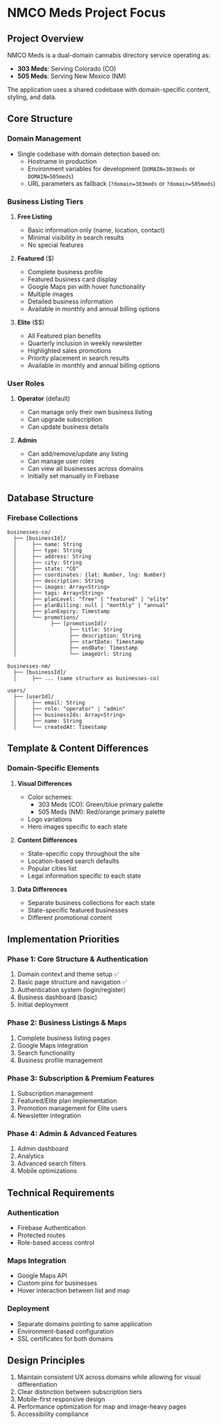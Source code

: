 # NMCO Meds Project Focus

## Project Overview
NMCO Meds is a dual-domain cannabis directory service operating as:
- **303 Meds**: Serving Colorado (CO)
- **505 Meds**: Serving New Mexico (NM)

The application uses a shared codebase with domain-specific content, styling, and data.

## Core Structure

### Domain Management
- Single codebase with domain detection based on:
  - Hostname in production
  - Environment variables for development (`DOMAIN=303meds` or `DOMAIN=505meds`)
  - URL parameters as fallback (`?domain=303meds` or `?domain=505meds`)

### Business Listing Tiers
1. **Free Listing**
   - Basic information only (name, location, contact)
   - Minimal visibility in search results
   - No special features

2. **Featured** ($)
   - Complete business profile
   - Featured business card display
   - Google Maps pin with hover functionality
   - Multiple images
   - Detailed business information
   - Available in monthly and annual billing options

3. **Elite** ($$)
   - All Featured plan benefits
   - Quarterly inclusion in weekly newsletter
   - Highlighted sales promotions
   - Priority placement in search results
   - Available in monthly and annual billing options

### User Roles
1. **Operator** (default)
   - Can manage only their own business listing
   - Can upgrade subscription
   - Can update business details

2. **Admin**
   - Can add/remove/update any listing
   - Can manage user roles
   - Can view all businesses across domains
   - Initially set manually in Firebase

## Database Structure

### Firebase Collections
```
businesses-co/
  ├── [businessId]/
  │     ├── name: String
  │     ├── type: String
  │     ├── address: String
  │     ├── city: String
  │     ├── state: "CO"
  │     ├── coordinates: {lat: Number, lng: Number}
  │     ├── description: String
  │     ├── images: Array<String>
  │     ├── tags: Array<String>
  │     ├── planLevel: "free" | "featured" | "elite"
  │     ├── planBilling: null | "monthly" | "annual"
  │     ├── planExpiry: Timestamp
  │     └── promotions/
  │           ├── [promotionId]/
  │                 ├── title: String
  │                 ├── description: String
  │                 ├── startDate: Timestamp
  │                 ├── endDate: Timestamp
  │                 └── imageUrl: String

businesses-nm/
  ├── [businessId]/
  │     ├── ... (same structure as businesses-co)

users/
  ├── [userId]/
  │     ├── email: String
  │     ├── role: "operator" | "admin"
  │     ├── businessIds: Array<String>
  │     ├── name: String
  │     └── createdAt: Timestamp
```

## Template & Content Differences

### Domain-Specific Elements
1. **Visual Differences**
   - Color schemes:
     - 303 Meds (CO): Green/blue primary palette
     - 505 Meds (NM): Red/orange primary palette
   - Logo variations
   - Hero images specific to each state

2. **Content Differences**
   - State-specific copy throughout the site
   - Location-based search defaults
   - Popular cities list
   - Legal information specific to each state

3. **Data Differences**
   - Separate business collections for each state
   - State-specific featured businesses
   - Different promotional content

## Implementation Priorities

### Phase 1: Core Structure & Authentication
1. Domain context and theme setup ✅
2. Basic page structure and navigation ✅
3. Authentication system (login/register)
4. Business dashboard (basic)
5. Initial deployment

### Phase 2: Business Listings & Maps
1. Complete business listing pages
2. Google Maps integration
3. Search functionality
4. Business profile management

### Phase 3: Subscription & Premium Features
1. Subscription management
2. Featured/Elite plan implementation
3. Promotion management for Elite users
4. Newsletter integration

### Phase 4: Admin & Advanced Features
1. Admin dashboard
2. Analytics
3. Advanced search filters
4. Mobile optimizations

## Technical Requirements

### Authentication
- Firebase Authentication
- Protected routes
- Role-based access control

### Maps Integration
- Google Maps API
- Custom pins for businesses
- Hover interaction between list and map

### Deployment
- Separate domains pointing to same application
- Environment-based configuration
- SSL certificates for both domains

## Design Principles
1. Maintain consistent UX across domains while allowing for visual differentiation
2. Clear distinction between subscription tiers
3. Mobile-first responsive design
4. Performance optimization for map and image-heavy pages
5. Accessibility compliance 